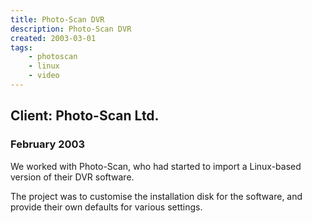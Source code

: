 ```yaml
---
title: Photo-Scan DVR
description: Photo-Scan DVR
created: 2003-03-01
tags:
    - photoscan
    - linux
    - video
---
```

## Client: Photo-Scan Ltd.
### February 2003

We worked with Photo-Scan, who had started to import a Linux-based version of their DVR software.
<!--more-->
The project was to customise the installation disk for the software, and provide their own defaults for various settings.

